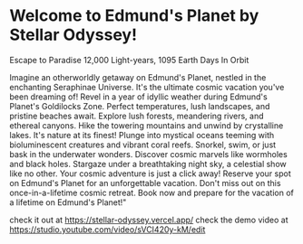 # Welcome to Edmund's Planet by Stellar Odyssey!
Escape to Paradise
12,000 Light-years, 1095 Earth Days In Orbit 

Imagine an otherworldly getaway on Edmund's Planet, nestled in the enchanting Seraphinae Universe. It's the ultimate cosmic vacation you've been dreaming of! Revel in a year of idyllic weather during Edmund's Planet's Goldilocks Zone. Perfect temperatures, lush landscapes, and pristine beaches await. Explore lush forests, meandering rivers, and ethereal canyons. Hike the towering mountains and unwind by crystalline lakes. It's nature at its finest! Plunge into mystical oceans teeming with bioluminescent creatures and vibrant coral reefs. Snorkel, swim, or just bask in the underwater wonders. Discover cosmic marvels like wormholes and black holes. Stargaze under a breathtaking night sky, a celestial show like no other. Your cosmic adventure is just a click away! Reserve your spot on Edmund's Planet for an unforgettable vacation. Don't miss out on this once-in-a-lifetime cosmic retreat. Book now and prepare for the vacation of a lifetime on Edmund's Planet!" 


check it out at https://stellar-odyssey.vercel.app/
check the demo video at https://studio.youtube.com/video/sVCI420y-kM/edit
